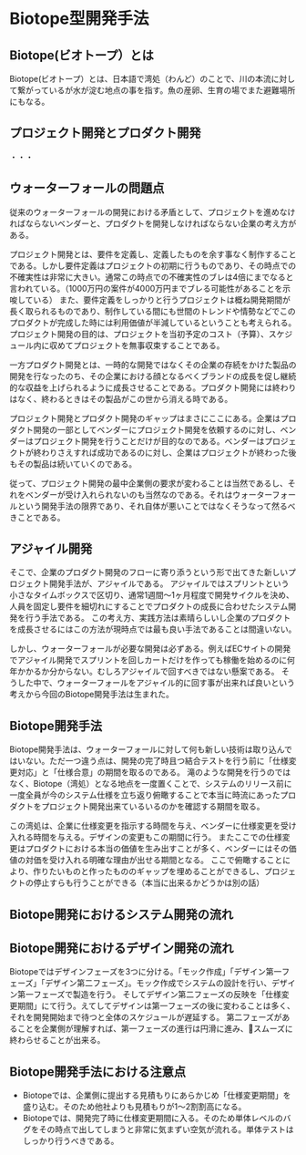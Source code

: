 # Biotope型開発手法

## Biotope(ビオトープ）とは
Biotope(ビオトープ）とは、日本語で湾処（わんど）のことで、川の本流に対して繋がっているが水が淀む地点の事を指す。魚の産卵、生育の場でまた避難場所にもなる。

## プロジェクト開発とプロダクト開発
・・・

## ウォーターフォールの問題点
従来のウォーターフォールの開発における矛盾として、プロジェクトを進めなければならないベンダーと、プロダクトを開発しなければならない企業の考え方がある。

プロジェクト開発とは、要件を定義し、定義したものを余す事なく制作することである。しかし要件定義はプロジェクトの初期に行うものであり、その時点での不確実性は非常に大きい。通常この時点での不確実性のブレは4倍にまでなると言われている。（1000万円の案件が4000万円までブレる可能性があることを示唆している）
また、要件定義をしっかりと行うプロジェクトは概ね開発期間が長く取られるものであり、制作している間にも世間のトレンドや情勢などでこのプロダクトが完成した時には利用価値が半減しているということも考えられる。
プロジェクト開発の目的は、プロジェクトを当初予定のコスト（予算）、スケジュール内に収めてプロジェクトを無事収束することである。

一方プロダクト開発とは、一時的な開発ではなくその企業の存続をかけた製品の開発を行なったのち、その企業における顔となるべくブランドの成長を促し継続的な収益を上げられるように成長させることである。プロダクト開発には終わりはなく、終わるときはその製品がこの世から消える時である。

プロジェクト開発とプロダクト開発のギャップはまさにここにある。企業はプロダクト開発の一部としてベンダーにプロジェクト開発を依頼するのに対し、ベンダーはプロジェクト開発を行うことだけが目的なのである。ベンダーはプロジェクトが終わりさえすれば成功であるのに対し、企業はプロジェクトが終わった後もその製品は続いていくのである。

従って、プロジェクト開発の最中企業側の要求が変わることは当然であるし、それをベンダーが受け入れられないのも当然なのである。それはウォーターフォールという開発手法の限界であり、それ自体が悪いことではなくそうなって然るべきことである。

## アジャイル開発
そこで、企業のプロダクト開発のフローに寄り添うという形で出てきた新しいプロジェクト開発手法が、アジャイルである。
アジャイルではスプリントという小さなタイムボックスで区切り、通常1週間〜1ヶ月程度で開発サイクルを決め、人員を固定し要件を細切れにすることでプロダクトの成長に合わせたシステム開発を行う手法である。
この考え方、実践方法は素晴らしいし企業のプロダクトを成長させるにはこの方法が現時点では最も良い手法であることは間違いない。

しかし、ウォーターフォールが必要な開発は必ずある。例えばECサイトの開発でアジャイル開発でスプリントを回しカートだけを作っても稼働を始めるのに何年かかるか分からない。むしろアジャイルで回すべきではない懸案である。
そうした中で、ウォーターフォールをアジャイル的に回す事が出来れば良いという考えから今回のBiotope開発手法は生まれた。

## Biotope開発手法
Biotope開発手法は、ウォーターフォールに対して何も新しい技術は取り込んではいない。ただ一つ違う点は、開発の完了時且つ結合テストを行う前に「仕様変更対応」と「仕様合意」の期間を取るのである。
滝のような開発を行うのではなく、Biotope（湾処）となる地点を一度置くことで、システムのリリース前に一度全員が今のシステム仕様を立ち返り俯瞰することで本当に時流にあったプロダクトをプロジェクト開発出来ているいるのかを確認する期間を取る。

この湾処は、企業に仕様変更を指示する時間を与え、ベンダーに仕様変更を受け入れる時間を与える。デザインの変更もこの期間に行う。
またここでの仕様変更はプロダクトにおける本当の価値を生み出すことが多く、ベンダーにはその価値の対価を受け入れる明確な理由が出せる期間となる。
ここで俯瞰することにより、作りたいものと作ったもののギャップを埋めることができるし、プロジェクトの停止すらも行うことができる（本当に出来るかどうかは別の話）

## Biotope開発におけるシステム開発の流れ

## Biotope開発におけるデザイン開発の流れ
Biotopeではデザインフェーズを3つに分ける。「モック作成」「デザイン第一フェーズ」「デザイン第二フェーズ」。モック作成でシステムの設計を行い、デザイン第一フェーズで製造を行う。
そしてデザイン第二フェーズの反映を「仕様変更期間」にて行う。えてしてデザインは第一フェーズの後に変わることは多く、それを開発開始まで待つと全体のスケジュールが遅延する。
第二フェーズがあることを企業側が理解すれば、第一フェーズの進行は円滑に進み、スムーズに終わらせることが出来る。


## Biotope開発手法における注意点

* Biotopeでは、企業側に提出する見積もりにあらかじめ「仕様変更期間」を盛り込む。そのため他社よりも見積もりが1〜2割割高になる。
* Biotopeでは、開発完了時に仕様変更期間に入る。そのため単体レベルのバグをその時点で出してしまうと非常に気まずい空気が流れる。単体テストはしっかり行うべきである。

